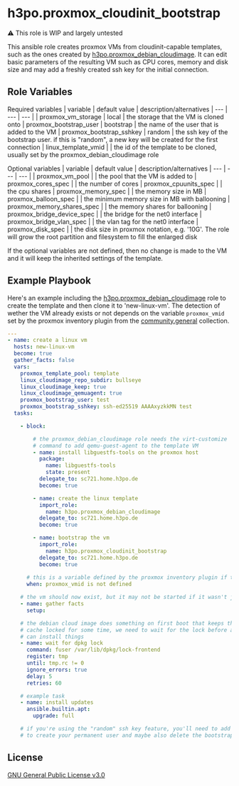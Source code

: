 h3po.proxmox_cloudinit_bootstrap
=========

:warning: This role is WIP and largely untested

This ansible role creates proxmox VMs from cloudinit-capable templates, such as the ones created by [h3po.proxmox_debian_cloudimage](https://github.com/h3po/ansible-role-proxmox-debian-cloudimage/).
It can edit basic parameters of the resulting VM such as CPU cores, memory and disk size and may add a freshly created ssh key for the initial connection.

Role Variables
--------------

Required variables
| variable | default value | description/alternatives
| --- | --- | --- |
| proxmox_vm_storage | local | the storage that the VM is cloned onto
| proxmox_bootstrap_user | bootstrap | the name of the user that is added to the VM
| proxmox_bootstrap_sshkey | random | the ssh key of the bootstrap user. if this is "random", a new key will be created for the first connection
| linux_template_vmid | | the id of the template to be cloned, usually set by the proxmox_debian_cloudimage role

Optional variables
| variable | default value | description/alternatives
| --- | --- | --- |
| proxmox_vm_pool | | the pool that the VM is added to
| proxmox_cores_spec | | the number of cores
| proxmox_cpuunits_spec | | the cpu shares
| proxmox_memory_spec | | the memory size in MB
| proxmox_balloon_spec | | the minimum memory size in MB with ballooning
| proxmox_memory_shares_spec | | the memory shares for ballooning
| proxmox_bridge_device_spec | | the bridge for the net0 interface
| proxmox_bridge_vlan_spec | | the vlan tag for the net0 interface
| proxmox_disk_spec | | the disk size in proxmox notation, e.g. '10G'. The role will grow the root partition and filesystem to fill the enlarged disk

If the optional variables are not defined, then no change is made to the VM and it will keep the inherited settings of the template.

Example Playbook
----------------

Here's an example including the [h3po.proxmox_debian_cloudimage](https://github.com/h3po/ansible-role-proxmox-debian-cloudimage/) role to create the template and then clone it to 'new-linux-vm'. The detection of wether the VM already exists or not depends on the variable `proxmox_vmid` set by the proxmox inventory plugin from the [community.general](https://github.com/ansible-collections/community.general) collection.

```yaml
---
- name: create a linux vm
  hosts: new-linux-vm
  become: true
  gather_facts: false
  vars:
    proxmox_template_pool: template
    linux_cloudimage_repo_subdir: bullseye
    linux_cloudimage_keep: true
    linux_cloudimage_qemuagent: true
    proxmox_bootstrap_user: test
    proxmox_bootstrap_sshkey: ssh-ed25519 AAAAxyzkkMN test
  tasks:

    - block:

        # the proxmox_debian_cloudimage role needs the virt-customize
        # command to add qemu-guest-agent to the template VM
        - name: install libguestfs-tools on the proxmox host
          package:
            name: libguestfs-tools
            state: present
          delegate_to: sc721.home.h3po.de
          become: true

        - name: create the linux template
          import_role:
            name: h3po.proxmox_debian_cloudimage
          delegate_to: sc721.home.h3po.de
          become: true

        - name: bootstrap the vm
          import_role:
            name: h3po.proxmox_cloudinit_bootstrap
          delegate_to: sc721.home.h3po.de
          become: true
      
      # this is a variable defined by the proxmox inventory plugin if the vm exists
      when: proxmox_vmid is not defined

    # the vm should now exist, but it may not be started if it wasn't just created
    - name: gather facts
      setup:

    # the debian cloud image does something on first boot that keeps the dpkg
    # cache locked for some time, we need to wait for the lock before ansible
    # can install things
    - name: wait for dpkg lock
      command: fuser /var/lib/dpkg/lock-frontend
      register: tmp
      until: tmp.rc != 0
      ignore_errors: true
      delay: 5
      retries: 60

    # example task
    - name: install updates
      ansible.builtin.apt:
        upgrade: full

    # if you're using the "random" ssh key feature, you'll need to add tasks here
    # to create your permanent user and maybe also delete the bootstrap user
```

License
-------

[GNU General Public License v3.0](LICENSE)
